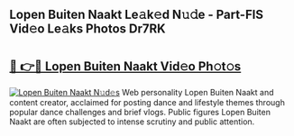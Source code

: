 ## Lopen Buiten Naakt Le𝚊k𝚎d N𝚞𝚍e - Part-FlS Vid𝚎o Le𝚊ks Photos Dr7RK

# <h2><a href="http://fb6n1f2.evod.top/?m=Lopen+Buiten+Naakt">🔗 👉🔴 Lopen Buiten Naakt Vid𝚎o Ph𝚘t𝚘s</a></h2>

[![Lopen Buiten Naakt N𝚞d𝚎s](https://i.imgur.com/8V9OHl7.gif)](http://fb6n1f2.evod.top/?m=Lopen+Buiten+Naakt)
Web personality Lopen Buiten Naakt and content creator, acclaimed for posting dance and lifestyle themes through popular dance challenges and brief vlogs. Public figures Lopen Buiten Naakt are often subjected to intense scrutiny and public attention. 
